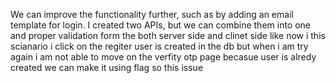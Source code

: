 We can improve the functionality further, such as by adding an email template for login. I created two APIs, but we can combine them into one
and proper validation form the both server side and clinet side like now i this scianario i click on the regiter user is created in the db but when i am try again i am not able to move on the verfity otp page becasue user is alredy created  we can make it using flag so this issue 
